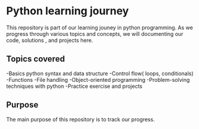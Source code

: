 # Python learning journey
This repository is part of our learning jouney in python programming. As we progress through various topics and concepts, we will documenting our code, solutions , and projects here.
## Topics covered
-Basics python syntax and data structure
-Control flow( loops, conditionals)
-Functions
-File handling
-Object-oriented programming
-Problem-solving techniques with python
-Practice exercise and projects
## Purpose
The main purpose of this repository is to track our progress.
